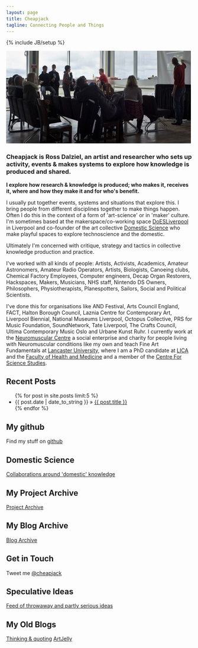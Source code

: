 ```yaml
---
layout: page
title: Cheapjack
tagline: Connecting People and Things 
---
```

{% include JB/setup %}

![Viewing Area Image](images/ViewingAreaNeil.jpeg)

### Cheapjack is Ross Dalziel, an artist and researcher who sets up activity, events & makes systems to explore how knowledge is produced and shared. 

**I explore how research & knowledge is produced; who makes it, receives it, where and how they make it and for who's benefit.**

I usually put together events, systems and situations that explore this. I bring people from different disciplines together to make things happen. Often I do this in the context of a form of 'art-science' or in 'maker' culture.  I'm sometimes based at the makerspace/co-working space [DoESLiverpool](https://doesliverpool.com/) in Liverpool and co-founder of the art collective [Domestic Science](https://domesticscience.org.uk/) who make playful spaces to explore technoscience and the domestic.

Ultimately I'm concerned with critique, strategy and tactics in collective knowledge production and practice.

I've worked with all kinds of people: Artists, Activists, Academics, Amateur Astronomers, Amateur Radio Operators, Artists, Biologists, Canoeing clubs, Chemical Factory Employees, Computer engineers, Decap Organ Restorers, Hackspaces, Makers, Musicians, NHS staff, Nintendo DS Owners, Philosophers, Physiotherapists, Planespotters, Sailors, Social and Political Scientists.

I've done this for organisations like AND Festival, Arts Council England, FACT, Halton Borough Council, Laznia Centre for Contemporary Art, Liverpool Biennial, National Museums Liverpool, Octopus Collective, PRS for Music Foundation, SoundNetwork, Tate Liverpool, The Crafts Council, Ultima Contemporary Music Oslo and Urbane Kunst Ruhr. I currently work at the [Neuromuscular Centre](https://www.nmcentre.com/) a social enterprise and charity for people living with Neuromuscular conditions like my own and teach Fine Art Fundamentals at [Lancaster University](https://www.lancaster.ac.uk/lica/), where I am a PhD candidate at [LICA](https://www.lancaster.ac.uk/lica/) and the [Faculty of Health and Medicine](https://www.lancaster.ac.uk/health-and-medicine/) and a member of the [Centre For Science Studies](https://wp.lancs.ac.uk/sciencestudies).

## Recent Posts

<ul class="posts">
  {% for post in site.posts limit:5 %}
    <li><span>{{ post.date | date_to_string }}</span> &raquo; <a href="{{ BASE_PATH }}{{ post.url }}">{{ post.title }}</a></li>
  {% endfor %}
</ul>

## My github

Find my stuff on [github](https://github.com/cheapjack)

## Domestic Science
[Collaborations around 'domestic' knowledge](http://domesticscience.org.uk)

## My Project Archive
[Project Archive](/pages.html)

## My Blog Archive
[Blog Archive](/archive.html)

## Get in Touch
Tweet me [@cheapjack](https://twitter.com/cheapjack)

## Speculative Ideas
[Feed of throwaway and partly serious ideas](https://feeds.pinboard.in/rss/u:cheapjack/t:notimenobudget)

## My Old Blogs
[Thinking & quoting](http://cheapjack.tumblr.com)
[ArtJelly](http://artjelly.tumblr.com)

